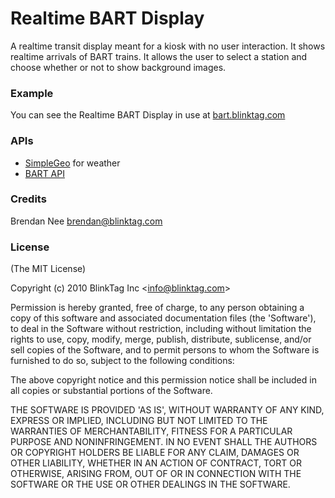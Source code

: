 Realtime BART Display
=========

A realtime transit display meant for a kiosk with no user interaction.  It shows realtime arrivals of BART trains.  It allows the user to select a station and choose whether or not to show background images.

### Example ###

You can see the Realtime BART Display in use at [bart.blinktag.com](http://bart.blinktag.com)

### APIs ###

* [SimpleGeo](http://simplegeo.com) for weather
* [BART API](http://api.bart.gov)

### Credits ###

Brendan Nee brendan@blinktag.com

### License ###

(The MIT License)

Copyright (c) 2010 BlinkTag Inc &lt;info@blinktag.com&gt;

Permission is hereby granted, free of charge, to any person obtaining
a copy of this software and associated documentation files (the
'Software'), to deal in the Software without restriction, including
without limitation the rights to use, copy, modify, merge, publish,
distribute, sublicense, and/or sell copies of the Software, and to
permit persons to whom the Software is furnished to do so, subject to
the following conditions:

The above copyright notice and this permission notice shall be
included in all copies or substantial portions of the Software.

THE SOFTWARE IS PROVIDED 'AS IS', WITHOUT WARRANTY OF ANY KIND,
EXPRESS OR IMPLIED, INCLUDING BUT NOT LIMITED TO THE WARRANTIES OF
MERCHANTABILITY, FITNESS FOR A PARTICULAR PURPOSE AND NONINFRINGEMENT.
IN NO EVENT SHALL THE AUTHORS OR COPYRIGHT HOLDERS BE LIABLE FOR ANY
CLAIM, DAMAGES OR OTHER LIABILITY, WHETHER IN AN ACTION OF CONTRACT,
TORT OR OTHERWISE, ARISING FROM, OUT OF OR IN CONNECTION WITH THE
SOFTWARE OR THE USE OR OTHER DEALINGS IN THE SOFTWARE.